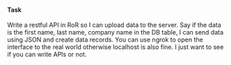 #### Task
Write a restful API in RoR so I can upload data to the server. Say if the data is the first name, last name, company name in the DB table, I can send data using JSON and create data records. You can use ngrok to open the interface to the real world otherwise localhost is also fine. I just want to see if you can write APIs or not.
